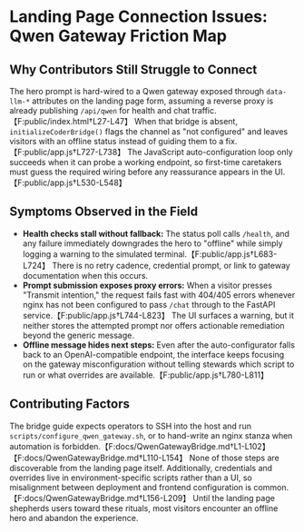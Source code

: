 # Landing Page Connection Issues: Qwen Gateway Friction Map

## Why Contributors Still Struggle to Connect
The hero prompt is hard-wired to a Qwen gateway exposed through `data-llm-*` attributes on the landing page form, assuming a reverse proxy is already publishing `/api/qwen` for health and chat traffic.【F:public/index.html†L27-L47】 When that bridge is absent, `initializeCoderBridge()` flags the channel as "not configured" and leaves visitors with an offline status instead of guiding them to a fix.【F:public/app.js†L727-L738】 The JavaScript auto-configuration loop only succeeds when it can probe a working endpoint, so first-time caretakers must guess the required wiring before any reassurance appears in the UI.【F:public/app.js†L530-L548】

## Symptoms Observed in the Field
- **Health checks stall without fallback:** The status poll calls `/health`, and any failure immediately downgrades the hero to "offline" while simply logging a warning to the simulated terminal.【F:public/app.js†L683-L724】 There is no retry cadence, credential prompt, or link to gateway documentation when this occurs.
- **Prompt submission exposes proxy errors:** When a visitor presses "Transmit intention," the request fails fast with 404/405 errors whenever nginx has not been configured to pass `/chat` through to the FastAPI service.【F:public/app.js†L744-L823】 The UI surfaces a warning, but it neither stores the attempted prompt nor offers actionable remediation beyond the generic message.
- **Offline message hides next steps:** Even after the auto-configurator falls back to an OpenAI-compatible endpoint, the interface keeps focusing on the gateway misconfiguration without telling stewards which script to run or what overrides are available.【F:public/app.js†L780-L811】

## Contributing Factors
The bridge guide expects operators to SSH into the host and run `scripts/configure_qwen_gateway.sh`, or to hand-write an nginx stanza when automation is forbidden.【F:docs/QwenGatewayBridge.md†L1-L102】【F:docs/QwenGatewayBridge.md†L110-L154】 None of those steps are discoverable from the landing page itself. Additionally, credentials and overrides live in environment-specific scripts rather than a UI, so misalignment between deployment and frontend configuration is common.【F:docs/QwenGatewayBridge.md†L156-L209】 Until the landing page shepherds users toward these rituals, most visitors encounter an offline hero and abandon the experience.
